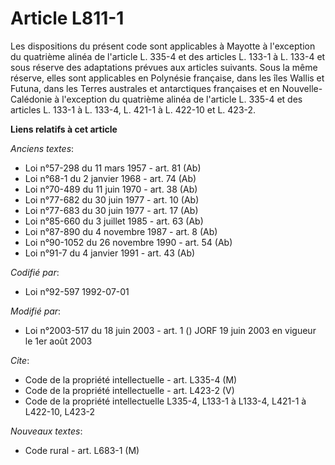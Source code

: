 # Article L811-1

Les dispositions du présent code sont applicables à Mayotte à l'exception du quatrième alinéa de l'article L. 335-4 et des
articles L. 133-1 à L. 133-4 et sous réserve des adaptations prévues aux articles suivants. Sous la même réserve, elles sont
applicables en Polynésie française, dans les îles Wallis et Futuna, dans les Terres australes et antarctiques françaises et
en Nouvelle-Calédonie à l'exception du quatrième alinéa de l'article L. 335-4 et des articles L. 133-1 à L. 133-4, L. 421-1 à
L. 422-10 et L. 423-2.

**Liens relatifs à cet article**

_Anciens textes_:

  - Loi n°57-298 du 11 mars 1957 - art. 81 (Ab)
  - Loi n°68-1 du 2 janvier 1968 - art. 74 (Ab)
  - Loi n°70-489 du 11 juin 1970 - art. 38 (Ab)
  - Loi n°77-682 du 30 juin 1977 - art. 10 (Ab)
  - Loi n°77-683 du 30 juin 1977 - art. 17 (Ab)
  - Loi n°85-660 du 3 juillet 1985 - art. 63 (Ab)
  - Loi n°87-890 du 4 novembre 1987 - art. 8 (Ab)
  - Loi n°90-1052 du 26 novembre 1990 - art. 54 (Ab)
  - Loi n°91-7 du 4 janvier 1991 - art. 43 (Ab)

_Codifié par_:

  - Loi n°92-597 1992-07-01

_Modifié par_:

  - Loi n°2003-517 du 18 juin 2003 - art. 1 () JORF 19 juin 2003 en vigueur le 1er août 2003

_Cite_:

  - Code de la propriété intellectuelle - art. L335-4 (M)
  - Code de la propriété intellectuelle - art. L423-2 (V)
  - Code de la propriété intellectuelle L335-4, L133-1 à L133-4, L421-1 à L422-10, L423-2

_Nouveaux textes_:

  - Code rural - art. L683-1 (M)
